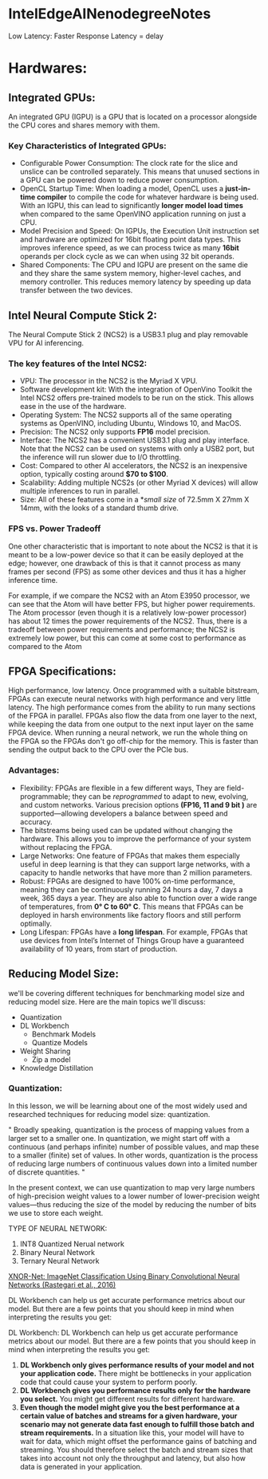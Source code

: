 # IntelEdgeAINenodegreeNotes

Low Latency: Faster Response
Latency = delay

# Hardwares:

## Integrated GPUs:
An integrated GPU (IGPU) is a GPU that is located on a processor alongside the CPU cores and shares memory with them.

### Key Characteristics of Integrated GPUs:
* Configurable Power Consumption: The clock rate for the slice and unslice can be controlled separately. This means that unused sections in a GPU can be powered down to reduce power consumption.
* OpenCL Startup Time: When loading a model, OpenCL uses a **just-in-time compiler** to compile the code for whatever hardware is being used. With an IGPU, this can lead to significantly **longer model load times** when compared to the same OpenVINO application running on just a CPU.
* Model Precision and Speed: On IGPUs, the Execution Unit instruction set and hardware are optimized for 16bit floating point data types. This improves inference speed, as we can process twice as many **16bit** operands per clock cycle as we can when using 32 bit operands.
* Shared Components: The CPU and IGPU are present on the same die and they share the same system memory, higher-level caches, and memory controller. This reduces memory latency by speeding up data transfer between the two devices.

## Intel Neural Compute Stick 2:
The Neural Compute Stick 2 (NCS2) is a USB3.1 plug and play removable VPU for AI inferencing.

### The key features of the Intel NCS2:

* VPU: The processor in the NCS2 is the Myriad X VPU.
* Software development kit: With the integration of OpenVino Toolkit the Intel NCS2 offers pre-trained models to be run on the stick. This allows ease in the use of the hardware.
* Operating System: The NCS2 supports all of the same operating systems as OpenVINO, including Ubuntu, Windows 10, and MacOS.
* Precision: The NCS2 only supports **FP16** model precision.
* Interface: The NCS2 has a convenient USB3.1 plug and play interface. Note that the NCS2 can be used on systems with only a USB2 port, but the inference will run slower due to I/O throttling.
* Cost: Compared to other AI accelerators, the NCS2 is an inexpensive option, typically costing around **$70 to $100**.
* Scalability: Adding multiple NCS2s (or other Myriad X devices) will allow multiple inferences to run in parallel.
* Size: All of these features come in a **small size* of 72.5mm X 27mm X 14mm, with the looks of a standard thumb drive.

### FPS vs. Power Tradeoff
One other characteristic that is important to note about the NCS2 is that it is meant to be a low-power device so that it can be easily deployed at the edge; however, one drawback of this is that it cannot process as many frames per second (FPS) as some other devices and thus it has a higher inference time.

For example, if we compare the NCS2 with an Atom E3950 processor, we can see that the Atom will have better FPS, but higher power requirements. The Atom processor (even though it is a relatively low-power processor) has about 12 times the power requirements of the NCS2. Thus, there is a tradeoff between power requirements and performance; the NCS2 is extremely low power, but this can come at some cost to performance as compared to the Atom

## FPGA Specifications:

High performance, low latency. Once programmed with a suitable bitstream, FPGAs can execute neural networks with high performance and very little latency. The high performance comes from the ability to run many sections of the FPGA in parallel. FPGAs also flow the data from one layer to the next, while keeping the data from one output to the next input layer on the same FPGA device. When running a neural network, we run the whole thing on the FPGA so the FPGAs don't go off-chip for the memory. This is faster than sending the output back to the CPU over the PCIe bus.

### Advantages: 
* Flexibility: FPGAs are flexible in a few different ways, They are field-programmable; they can be *reprogrammed* to adapt to new, evolving, and custom networks. Various precision options **(FP16, 11 and 9 bit )** are supported—allowing developers a balance between speed and accuracy.
* The bitstreams being used can be updated without changing the hardware. This allows you to improve the performance of your system without replacing the FPGA.
* Large Networks: One feature of FPGAs that makes them especially useful in deep learning is that they can support large networks, with a capacity to handle networks that have more than 2 million parameters.
* Robust: FPGAs are designed to have 100% on-time performance, meaning they can be continuously running 24 hours a day, 7 days a week, 365 days a year. They are also able to function over a wide range of temperatures, from **0° C to 60° C**. This means that FPGAs can be deployed in harsh environments like factory floors and still perform optimally.
* Long Lifespan: FPGAs have a **long lifespan**. For example, FPGAs that use devices from Intel’s Internet of Things Group have a guaranteed availability of 10 years, from start of production.


## Reducing Model Size:

we'll be covering different techniques for benchmarking model size and reducing model size. Here are the main topics we'll discuss:

* Quantization
* DL Workbench
    - Benchmark Models
    - Quantize Models
* Weight Sharing
    - Zip a model
* Knowledge Distillation

### Quantization: 

In this lesson, we will be learning about one of the most widely used and researched techniques for reducing model size: quantization.

"
Broadly speaking, quantization is the process of mapping values from a larger set to a smaller one. In quantization, we might start off with a continuous (and perhaps infinite) number of possible values, and map these to a smaller (finite) set of values. In other words, quantization is the process of reducing large numbers of continuous values down into a limited number of discrete quantities.
"

In the present context, we can use quantization to map very large numbers of high-precision weight values to a lower number of lower-precision weight values—thus reducing the size of the model by reducing the number of bits we use to store each weight.

TYPE OF NEURAL NETWORK:
1. INT8 Quantized Nerual network
2. Binary Neural Network
3. Ternary Neural Network

[XNOR-Net: ImageNet Classification Using Binary Convolutional Neural Networks (Rastegari et al., 2016)](https://video.udacity-data.com/topher/2020/March/5e6e8859_xnor-net-imagenet-classification-using-binary-convolutional-neural-networks/xnor-net-imagenet-classification-using-binary-convolutional-neural-networks.pdf)

DL Workbench can help us get accurate performance metrics about our model. But there are a few points that you should keep in mind when interpreting the results you get:

DL Workbench: 
DL Workbench can help us get accurate performance metrics about our model. But there are a few points that you should keep in mind when interpreting the results you get:

1. **DL Workbench only gives performance results of your model and not your application code.** There might be bottlenecks in your application code that could cause your system to perform poorly. 
2. **DL Workbench gives you performance results only for the hardware you select.** You might get different results for different hardware.
3. **Even though the model might give you the best performance at a certain value of batches and streams for a given hardware, your scenario may not generate data fast enough to fulfill those batch and stream requirements.** In a situation like this, your model will have to wait for data, which might offset the performance gains of batching and streaming. You should therefore select the batch and stream sizes that takes into account not only the throughput and latency, but also how data is generated in your application.
